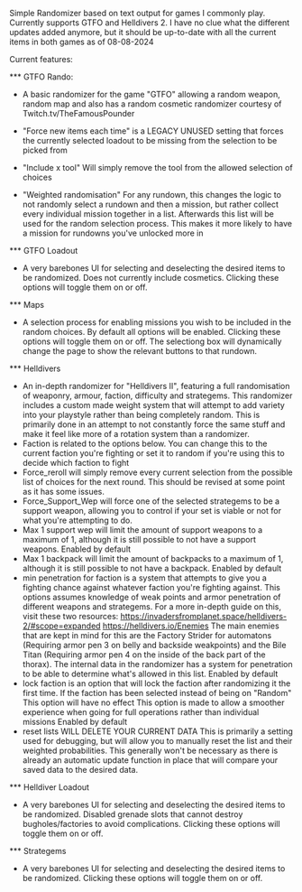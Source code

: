 Simple Randomizer based on text output for games I commonly play. Currently supports GTFO and Helldivers 2.
I have no clue what the different updates added anymore, but it should be up-to-date with all the current items in both games as of 08-08-2024

Current features:


*** GTFO Rando:
- A basic randomizer for the game "GTFO" allowing a random weapon, random map and also has a random cosmetic randomizer courtesy of Twitch.tv/TheFamousPounder
- "Force new items each time" is a LEGACY UNUSED setting that forces the currently selected loadout to be missing from the selection to be picked from
- "Include x tool" Will simply remove the tool from the allowed selection of choices

- "Weighted randomisation" For any rundown, this changes the logic to not randomly select a rundown and then a mission, but rather collect every individual mission together in a list.
    Afterwards this list will be used for the random selection process. This makes it more likely to have a mission for rundowns you've unlocked more in

*** GTFO Loadout
- A very barebones UI for selecting and deselecting the desired items to be randomized. Does not currently include cosmetics. Clicking these options will toggle them on or off.

*** Maps
- A selection process for enabling missions you wish to be included in the random choices. By default all options will be enabled. Clicking these options will toggle them on or off.
    The selectiong box will dynamically change the page to show the relevant buttons to that rundown.

*** Helldivers
- An in-depth randomizer for "Helldivers II", featuring a full randomisation of weaponry, armour, faction, difficulty and strategems.
    This randomizer includes a custom made weight system that will attempt to add variety into your playstyle rather than being completely random. 
    This is primarily done in an attempt to not constantly force the same stuff and make it feel like more of a rotation system than a randomizer.
- Faction is related to the options below. You can change this to the current faction you're fighting or set it to random if you're using this to decide which faction to fight
- Force_reroll will simply remove every current selection from the possible list of choices for the next round. This should be revised at some point as it has some issues.
- Force_Support_Wep will force one of the selected strategems to be a support weapon, allowing you to control if your set is viable or not for what you're attempting to do.
- Max 1 support wep will limit the amount of support weapons to a maximum of 1, although it is still possible to not have a support weapons.
    Enabled by default
- Max 1 backpack will limit the amount of backpacks to a maximum of 1, although it is still possible to not have a backpack.
    Enabled by default
- min penetration for faction is a system that attempts to give you a fighting chance against whatever faction you're fighting against.
    This options assumes knowledge of weak points and armor penetration of different weapons and strategems. For a more in-depth guide on this, visit these two resources:
    https://invadersfromplanet.space/helldivers-2/#scope=expanded
    https://helldivers.io/Enemies
    The main enemies that are kept in mind for this are the Factory Strider for automatons (Requiring armor pen 3 on belly and backside weakpoints) and the Bile Titan (Requiring armor pen 4 on the inside of the back part of the thorax). The internal data in the randomizer has a system for penetration to be able to determine what's allowed in this list.
    Enabled by default
- lock faction is an option that will lock the faction after randomizing it the first time. If the faction has been selected instead of being on "Random" This option will have no effect
    This option is made to allow a smoother experience when going for full operations rather than individual missions
    Enabled by default
- reset lists WILL DELETE YOUR CURRENT DATA
    This is primarily a setting used for debugging, but will allow you to manually reset the list and their weighted probabilities. This generally won't be necessary as there is already an automatic update function in place that will compare your saved data to the desired data.

*** Helldiver Loadout
- A very barebones UI for selecting and deselecting the desired items to be randomized. Disabled grenade slots that cannot destroy bugholes/factories to avoid complications.
    Clicking these options will toggle them on or off.

*** Strategems
- A very barebones UI for selecting and deselecting the desired items to be randomized. Clicking these options will toggle them on or off.